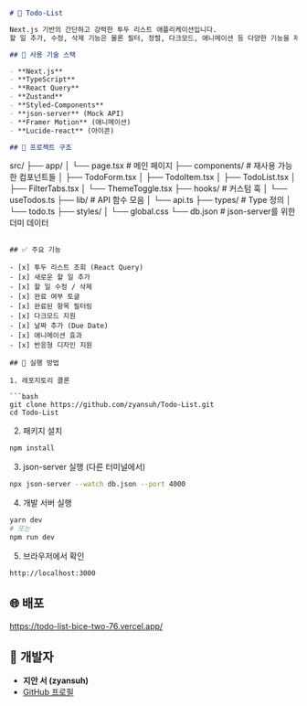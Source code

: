 ```markdown
# 📝 Todo-List

Next.js 기반의 간단하고 강력한 투두 리스트 애플리케이션입니다.  
할 일 추가, 수정, 삭제 기능은 물론 필터, 정렬, 다크모드, 애니메이션 등 다양한 기능을 제공합니다.

## 🔧 사용 기술 스택

- **Next.js**
- **TypeScript**
- **React Query**
- **Zustand**
- **Styled-Components**
- **json-server** (Mock API)
- **Framer Motion** (애니메이션)
- **Lucide-react** (아이콘)

## 📁 프로젝트 구조

```

src/
├── app/
│   └── page.tsx               # 메인 페이지
├── components/                # 재사용 가능한 컴포넌트들
│   ├── TodoForm.tsx
│   ├── TodoItem.tsx
│   ├── TodoList.tsx
│   ├── FilterTabs.tsx
│   └── ThemeToggle.tsx
├── hooks/                     # 커스텀 훅
│   └── useTodos.ts
├── lib/                       # API 함수 모음
│   └── api.ts
├── types/                     # Type 정의
│   └── todo.ts
├── styles/
│   └── global.css
└── db.json                    # json-server를 위한 더미 데이터

```

## ✅ 주요 기능

- [x] 투두 리스트 조회 (React Query)
- [x] 새로운 할 일 추가
- [x] 할 일 수정 / 삭제
- [x] 완료 여부 토글
- [x] 완료된 항목 필터링
- [x] 다크모드 지원
- [x] 날짜 추가 (Due Date)
- [x] 애니메이션 효과
- [x] 반응형 디자인 지원

## 🚀 실행 방법

1. 레포지토리 클론

```bash
git clone https://github.com/zyansuh/Todo-List.git
cd Todo-List
```

2. 패키지 설치

```bash
npm install
```

3. json-server 실행 (다른 터미널에서)

```bash
npx json-server --watch db.json --port 4000
```

4. 개발 서버 실행

```bash
yarn dev
# 또는
npm run dev
```

5. 브라우저에서 확인

```
http://localhost:3000
```

## 🌐 배포

https://todo-list-bice-two-76.vercel.app/


## 👤 개발자

- **지안 서 (zyansuh)**
- [GitHub 프로필](https://github.com/zyansuh)
